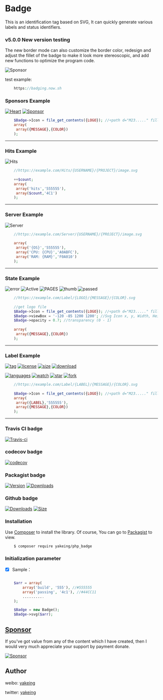 # Badge
This is an identification tag based on SVG, It can quickly generate various labels and status identifiers.



### v5.0.0 New version testing

The new border mode can also customize the border color, redesign and adjust the fillet of the badge to make it look more stereoscopic, and add new functions to optimize the program code.

![Sponsor](https://badging.now.sh/static/label/Color/555/Red/F00/Orange/FF7F50/Yellow/ffd400/Green/4C1/Cyan/00d6b9/Blue/a0abfc/Violet/d800d8?icon=color&stroke=555)

test example:
```php
    https://badging.now.sh
```


### Sponsors Example

[![Heart](https://badging.tk/static/label/Heart/EA4AAA?icon=heart)](https://github.com/yakeing/Documentation/blob/master/Sponsor/README.md)
[![Sponsor](https://badging.tk/static/label/Sponsor/EA4AAA?icon=sponsor)](https://github.com/yakeing/Documentation/blob/master/Sponsor/README.md)

```php
    $Badge->Icon = file_get_contents({LOGO}); //<path d="M23....." fill="#FFF"></path>
    array(
     array({MESSAGE},{COLOR})
    );
```

---

### Hits Example

![Hits](https://badging.tk/static/label/hits/555/888W/4c1)

```php
    //https://example.com/Hits/{USERNAME}/{PROJECT}/image.svg
    
    ++$count;
    array(
     array('hits','555555'),
     array($count,'4C1')
    );
```

---

### Server Example

![Server](https://badging.tk/static/label/Linux%20X86_64/555/CPU:20%25/A0ABFC/RAM:15%25/F0A010?icon=linux)

```php
    //https://example.com/Server/{USERNAME}/{PROJECT}/image.svg
    
    array(
     array('{OS}','555555'),
     array('CPU: {CPU}','A0ABFC'),
     array('RAM: {RAM}','F0A010')
    );    
```

---

### State Example

![error](https://badging.tk/static/label/ERROR/ed1941?icon=error)
![Active](https://badging.tk/static/label/Active/28a745?icon=rocket)
![PAGES](https://badging.tk/static/label/PAGES/ea4c89?icon=github)
![thumb](https://badging.tk/static/label/888W/636AD0?icon=thumb)
![passed](https://badging.tk/static/label/PASSED/44CC11?icon=passed)

```php
    //https://example.com/Label/{LOGO}/{MESSAGE}/{COLOR}.svg
    
    //get logo file
    $Badge->Icon = file_get_contents({LOGO}); //<path d="M23....." fill="#FFF"></path>
    $Badge->viewBox = '-120 -85 1200 1200'; //Svg Icon x, y, Width, Height
    $Badge->opacity = 0.7; //transparency (0 - 1)
    
    array(
     array({MESSAGE},{COLOR})
    );
```

---

### Label Example

[![tag](https://badging.tk/static/label/tag/555/V4.1.0/84bf96?icon=tag)](../../releases)
[![license](https://badging.tk/static/label/license/555/MPL-2.0/FE7D37?icon=license)](LICENSE)
[![size](https://badging.tk/static/label/size/555/999KB/b36d41?icon=size)](src/Badge.php/)
[![download](https://badging.tk/static/label/download/555/999M/a4a61d?icon=download)](../../)

[![languages](https://badging.tk/static/label/language/555/php/007EC6?icon=language)](../../search?l=php)
[![watch](https://badging.tk/static/label/watch/555/999M/28a745?icon=watch)](../../watchers)
[![star](https://badging.tk/static/label/star/555/999M/ad8b3d?icon=star)](../../stargazers)
[![fork](https://badging.tk/static/label/fork/555/999M/9b95c9?icon=fork)](../../network/members)

```php
    //https://example.com/Label/{LABEL}/{MESSAGE}/{COLOR}.svg
    
    $Badge->Icon = file_get_contents({LOGO}); //<path d="M23....." fill="#FFF"></path>
    array(
     array({LABEL},'555555'),
     array({MESSAGE},{COLOR})
    );
```

---

### Travis CI badge

[![Travis-ci](https://api.travis-ci.com/yakeing/php_badge.svg?branch=master)](https://travis-ci.com/yakeing/php_badge)

### codecov badge

[![codecov](https://codecov.io/gh/yakeing/php_badge/branch/master/graph/badge.svg)](https://codecov.io/gh/yakeing/php_badge)

### Packagist badge

[![Version](http://img.shields.io/packagist/v/yakeing/php_badge.svg)](../../releases)
[![Downloads](http://img.shields.io/packagist/dt/yakeing/php_badge.svg)](https://packagist.org/packages/yakeing/php_badge/stats)

### Github badge

[![Downloads](https://badging.tk/github/downloads/yakeing/php_badge?icon=github)](../../)
[![Size](https://badging.tk/github/size/yakeing/php_badge?icon=github)](src)

### Installation

Use [Composer](https://getcomposer.org) to install the library.
Of course, You can go to [Packagist](https://packagist.org/packages/yakeing/php_badge) to view.

```shell
    $ composer require yakeing/php_badge
```

### Initialization parameter

- [x] Sample：
```php

    $arr = array(
        array('build', '555'), //#555555
        array('passing', '4c1'), //#44CC11
        ..........
    );

    $Badge = new Badge();
    $Badge->svg($arr);

```

[Sponsor](https://github.com/yakeing/Documentation/blob/master/Sponsor/README.md)
---
If you've got value from any of the content which I have created, then I would very much appreciate your support by payment donate.

[![Sponsor](https://badging.tk/static/label/Sponsor/EA4AAA?icon=heart)](https://github.com/yakeing/Documentation/blob/master/Sponsor/README.md)

Author
---

weibo: [yakeing](https://weibo.com/yakeing)

twitter: [yakeing](https://twitter.com/yakeing)

